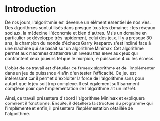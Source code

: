 # Introduction

De nos jours, l'algorithmie est devenue un élément essentiel de nos vies. Des algorithmes sont utilisés dans presque tous les domaines : les réseaux sociaux, la médecine, l'économie et bien d'autres. Mais un domaine en particulier se développe très rapidement, celui des jeux. Il y a presque 30 ans, le champion du monde d'échecs Garry Kasparov s'est incliné face à une machine qui se basait sur un algorithme Minimax. Cet algorithme permet aux machines d'atteindre un niveau très élevé aux jeux qui confrontent deux joueurs tel que le morpion, le puissance 4 ou les échecs.

L'objet de ce travail est d'étudier ce fameux algorithme et de l'implémenter dans un jeu de puissance 4 afin d'en tester l'efficacité. Ce jeu est intéressant car il permet d'exploiter la force de l'algorithme sans pour autant que le jeu soit trop complexe. Il est également suffisamment complexe pour que l'implémentation de l'algorithme ait un intérêt.

Ainsi, ce travail présentera d'abord l'algorithme Minimax et expliquera comment il fonctionne. Ensuite, il détaillera la structure du programme qui l'implémente et enfin, il présentera l'implémentation détaillée de l'algorithme.